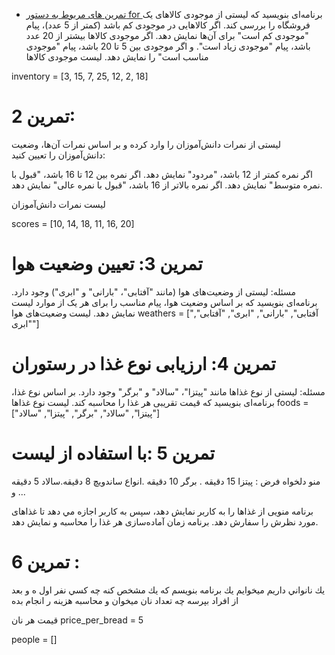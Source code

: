 - [تمرین های مربوط به دستور for ](PythonForExercises/README.md)
برنامه‌ای بنویسید که لیستی از موجودی کالاهای یک فروشگاه را بررسی کند. اگر کالاهایی در موجودی کم باشد (کمتر از 5 عدد)، پیام "موجودی کم است" برای آن‌ها نمایش دهد. اگر موجودی کالاها بیشتر از 20 عدد باشد، پیام "موجودی زیاد است". و اگر موجودی بین 5 تا 20 باشد، پیام "موجودی مناسب است" را نمایش دهد.
 لیست موجودی کالاها
 
inventory = [3, 15, 7, 25, 12, 2, 18]
# تمرین 2:
لیستی از نمرات دانش‌آموزان را وارد کرده و بر اساس نمرات آن‌ها، وضعیت دانش‌آموزان را تعیین کنید:

اگر نمره کمتر از 12 باشد، "مردود" نمایش دهد.
اگر نمره بین 12 تا 16 باشد، "قبول با نمره متوسط" نمایش دهد.
اگر نمره بالاتر از 16 باشد، "قبول با نمره عالی" نمایش دهد.

 لیست نمرات دانش‌آموزان

scores = [10, 14, 18, 11, 16, 20]
# تمرین 3: تعیین وضعیت هوا
مسئله: لیستی از وضعیت‌های هوا (مانند "آفتابی"، "بارانی" و "ابری") وجود دارد. برنامه‌ای بنویسید که بر اساس وضعیت هوا، پیام مناسب را برای هر یک از موارد لیست نمایش دهد.
 لیست وضعیت‌های هوا
weathers = ["آفتابی", "بارانی", "ابری", "آفتابی", "ابری"]
# تمرین 4: ارزیابی نوع غذا در رستوران
مسئله: لیستی از نوع غذاها مانند "پیتزا"، "سالاد" و "برگر" وجود دارد. بر اساس نوع غذا، برنامه‌ای بنویسید که قیمت تقریبی هر غذا را محاسبه کند.
 لیست نوع غذاها
foods = ["پیتزا", "سالاد", "برگر", "پیتزا", "سالاد"]

# تمرين 5 :با استفاده از ليست 
منو دلخواه
فرض : پيتزا 15 دقيقه . برگر 10 دقيقه .انواع ساندويچ 8 دقيقه.سالاد 5 دقيقه و ...

برنامه منویی از غذاها را به کاربر نمایش دهد، سپس به کاربر اجازه مي دهد تا غذاهای مورد نظرش را سفارش دهد. برنامه زمان آماده‌سازی هر غذا را محاسبه و نمایش دهد.

# تمرين 6 :
يك نانواني داريم ميخوايم يك برنامه بنويسم كه يك مشخص كنه چه كسي نفر اول ه و بعد از افراد بپرسه چه تعداد نان ميخوان و محاسبه هزينه ر انجام بده


 قیمت هر نان
price_per_bread = 5


people = []

